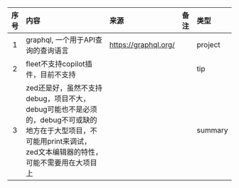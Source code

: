 | 序号 | 内容                                                                                           | 来源                   | 备注 | 类型      |
|:--:|:---------------------------------------------------------------------------------------------|:---------------------|:---|:--------|
| 1  | graphql, 一个用于API查询的查询语言                                                                      | https://graphql.org/ |    | project |
| 2  | fleet不支持copilot插件，目前不支持                                                                      |                      |    | tip     |
| 3  | zed还是好，虽然不支持debug，项目不大，debug可能也不是必须的，debug不可或缺的地方在于大型项目，不可能用print来调试，zed文本编辑器的特性，可能不需要用在大项目上 |                      |    | summary |
